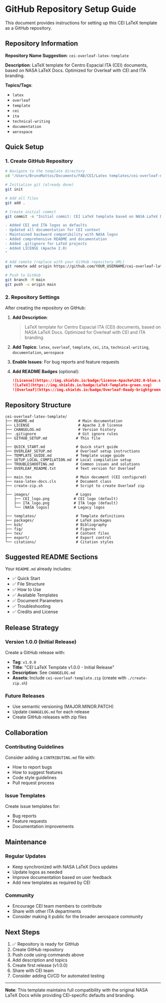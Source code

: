 # GitHub Repository Setup Guide

This document provides instructions for setting up this CEI LaTeX template as a GitHub repository.

## Repository Information

**Repository Name Suggestion**: `cei-overleaf-latex-template`

**Description**: LaTeX template for Centro Espacial ITA (CEI) documents, based on NASA LaTeX Docs. Optimized for Overleaf with CEI and ITA branding.

**Topics/Tags**: 
- `latex`
- `overleaf`
- `template`
- `cei`
- `ita`
- `technical-writing`
- `documentation`
- `aerospace`

## Quick Setup

### 1. Create GitHub Repository

```bash
# Navigate to the template directory
cd "/Users/BrunoMattos/Documents/FAB/CEI/Latex templates/cei-overleaf-nasa-based-templates"

# Initialize git (already done)
git init

# Add all files
git add .

# Create initial commit
git commit -m "Initial commit: CEI LaTeX template based on NASA LaTeX Docs

- Added CEI and ITA logos as defaults
- Updated all documentation for CEI context
- Maintained backward compatibility with NASA logos
- Added comprehensive README and documentation
- Added .gitignore for LaTeX projects
- Added LICENSE (Apache 2.0)
"

# Add remote (replace with your GitHub repository URL)
git remote add origin https://github.com/YOUR_USERNAME/cei-overleaf-latex-template.git

# Push to GitHub
git branch -M main
git push -u origin main
```

### 2. Repository Settings

After creating the repository on GitHub:

1. **Add Description**: 
   > LaTeX template for Centro Espacial ITA (CEI) documents, based on NASA LaTeX Docs. Optimized for Overleaf with CEI and ITA branding.

2. **Add Topics**: `latex`, `overleaf`, `template`, `cei`, `ita`, `technical-writing`, `documentation`, `aerospace`

3. **Enable Issues**: For bug reports and feature requests

4. **Add README Badges** (optional):
   ```markdown
   ![License](https://img.shields.io/badge/license-Apache%202.0-blue.svg)
   ![LaTeX](https://img.shields.io/badge/LaTeX-Template-green.svg)
   ![Overleaf](https://img.shields.io/badge/Overleaf-Ready-brightgreen.svg)
   ```

## Repository Structure

```
cei-overleaf-latex-template/
├── README.md                    # Main documentation
├── LICENSE                      # Apache 2.0 license
├── CHANGELOG.md                 # Version history
├── .gitignore                   # Git ignore rules
├── GITHUB_SETUP.md             # This file
│
├── QUICK_START.md              # Quick start guide
├── OVERLEAF_SETUP.md           # Overleaf setup instructions
├── TEMPLATE_GUIDE.md           # Template usage guide
├── SETUP_LOCAL_COMPILATION.md  # Local compilation setup
├── TROUBLESHOOTING.md          # Common issues and solutions
├── OVERLEAF_README.txt         # Text version for Overleaf
│
├── main.tex                    # Main document (CEI configured)
├── nasa-latex-docs.cls         # Document class
├── create-zip.sh               # Script to create Overleaf zip
│
├── images/                     # Logos
│   ├── CEI_logo.png           # CEI logo (default)
│   ├── ITA_logo.png           # ITA logo (default)
│   └── [NASA logos]           # Legacy logos
│
├── templates/                  # Template definitions
├── packages/                   # LaTeX packages
├── bib/                        # Bibliography
├── fig/                        # Figures
├── tex/                        # Content files
├── export/                     # Export control
└── citations/                  # Citation styles
```

## Suggested README Sections

Your `README.md` already includes:
- ✅ Quick Start
- ✅ File Structure
- ✅ How to Use
- ✅ Available Templates
- ✅ Document Parameters
- ✅ Troubleshooting
- ✅ Credits and License

## Release Strategy

### Version 1.0.0 (Initial Release)
Create a GitHub release with:
- **Tag**: `v1.0.0`
- **Title**: "CEI LaTeX Template v1.0.0 - Initial Release"
- **Description**: See `CHANGELOG.md`
- **Assets**: Include `cei-overleaf-template.zip` (create with `./create-zip.sh`)

### Future Releases
- Use semantic versioning (MAJOR.MINOR.PATCH)
- Update `CHANGELOG.md` for each release
- Create GitHub releases with zip files

## Collaboration

### Contributing Guidelines
Consider adding a `CONTRIBUTING.md` file with:
- How to report bugs
- How to suggest features
- Code style guidelines
- Pull request process

### Issue Templates
Create issue templates for:
- Bug reports
- Feature requests
- Documentation improvements

## Maintenance

### Regular Updates
- Keep synchronized with NASA LaTeX Docs updates
- Update logos as needed
- Improve documentation based on user feedback
- Add new templates as required by CEI

### Community
- Encourage CEI team members to contribute
- Share with other ITA departments
- Consider making it public for the broader aerospace community

## Next Steps

1. ✅ Repository is ready for GitHub
2. Create GitHub repository
3. Push code using commands above
4. Add description and topics
5. Create first release (v1.0.0)
6. Share with CEI team
7. Consider adding CI/CD for automated testing

---

**Note**: This template maintains full compatibility with the original NASA LaTeX Docs while providing CEI-specific defaults and branding.
